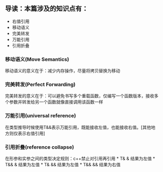 ## 导读：本篇涉及的知识点有：
* 右值引用
* 移动语义
* 完美转发
* 万能引用
* 引用折叠

### 移动语义(Move Semantics)

  移动语义的意义在于：减少内存操作，尽量将拷贝替换为移动

### 完美转发(Perfect Forwarding)

  完美转发的意义在于：可以避免书写多个重载函数，仅编写一个函数版本，接收多个参数并转发给另一个函数就像直接调用该函数一样
  
### 万能引用(universal reference)

  在类型推导时候使用T&&表示万能引用，既能接收左值，也能接收右值。[其他地方则仅表示右值引用]

### 引用折叠(reference collapse)
  
  在形参和实参之间的类型决定规则：c++禁止对引用再引用
    * T&  &   结果为左值
    * T&& &   结果为左值
    * T&  &&  结果为左值
    * T&& &&  结果为右值
